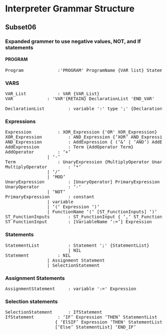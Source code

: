 #  Interpreter Grammar Structure
## Subset06
### Expanded grammer to use negative values, NOT, and If statements

#### PROGRAM 
<pre>
Program				:'PROGRAM' ProgramName {VAR_list} StatementList 'END_PROGRAM'
</pre>


### VARS
<pre>
VAR_List			: VAR {VAR_List} 
VAR				: 'VAR'{RETAIN} DeclarationList 'END_VAR'
							
DeclarationList			: variable ':' type ';' {DeclarationList}
</pre>	



### Expressions
<pre>
Expression			: XOR_Expression {'OR' XOR_Expression}
XOR_Expression			: AND_Expression {‘XOR’ AND_Expression}
AND_Expression			: AddExpression { (‘&’ | ‘AND’) AddExpression}
AddExpression			: Term {AddOperator Term}
AddOperator			: ‘+’
				| ‘-’
Term				: UnaryExpression {MultiplyOperator UnaryExpression}
MultiplyOperator		: ‘*’
				| ’/’
				| ‘MOD’
UnaryExpression			: [UnaryOperator] PrimaryExpression
UnaryOperator			: ‘-‘
				| ‘NOT’
PrimaryExpression		: constant
				| variable
				| ‘(‘ Expression ‘)’
				| FunctionName ‘(‘ [ST_FunctionInputs] ‘)’
ST_FunctionInputs		: ST_FunctionInput { ‘,’ ST_FunctionInput}
ST_FunctionInput		: [VariableName ‘:=’] Expression
</pre>

### Statements
<pre>
StatementList			: Statement ';' {StatementList}
						| NIL
Statement			: NIL
				| Assignment Statement
				| SelectionStatement
</pre>


### Assignment Statements
<pre>
AssignmentStatement		: variable ':=' Expression
</pre>


### Selection statements
<pre>
SelectionStatement		: IfStatement
IfStatement			: ‘IF’ Expression ‘THEN’ StatementList 
				   { ‘ElSIF’ Expression ‘THEN' StatementList } 
				   [‘Else’ StatementList] ‘END_IF’
				   
</pre>
